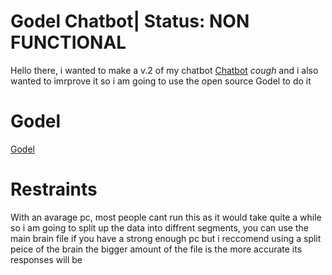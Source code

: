 # Godel Chatbot| Status: NON FUNCTIONAL
Hello there, i wanted to make a v.2 of my chatbot 
[Chatbot](https://github.com/Samuel12209/Chat-Bot)
*cough*
and i also wanted to imrprove it so i am going to use the open source Godel to do it

# Godel
[Godel](https://huggingface.co/microsoft/GODEL-v1_1-large-seq2seq)

# Restraints
With an avarage pc, most people cant run this as it would take quite a while so i am going to split up the data into diffrent segments,
you can use the main brain file if you have a strong enough pc but i reccomend using a split peice of the brain
the bigger amount of the file is the more accurate its responses will be
